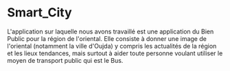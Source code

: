 # Smart_City
L'application sur laquelle nous avons travaillé est une application du Bien Public pour la région de l'oriental. Elle consiste à donner une image de l'oriental (notamment la ville d'Oujda) y compris les actualités de la région et les lieux tendances, mais surtout à aider toute personne voulant utiliser le moyen de transport public qui est le Bus.
